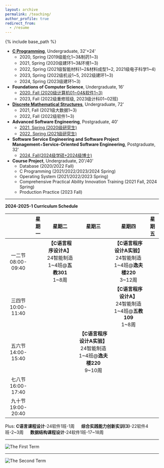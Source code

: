 ```yaml
---
layout: archive
permalink: /teaching/
author_profile: true
redirect_from:
  - /resume
---
```


{% include base_path %}

* [**C Programming**](http://guoshengkang.github.io/teaching/spring-c-programming), Undergraduate, 32'+24'
  * 2020, Spring (2019级能化1~3&制药1~3)
  * 2021, Spring (2020级建环1~3&环境1~3)
  * 2022, Spring (2021级智能材料1~2&材料成型1~2, 2021级电子科学1~4)
  * 2023, Spring (2022级机设1~5, 2022级建环1~3)
  * 2024, Spring (2023级建环1~3)
* **Foundations of Computer Science**, Undergraduate, 16'
  * [2020, Fall (2020级计算机01~04&软件1~3)](http://guoshengkang.github.io/teaching/2020-fall-foundations-of-computer-science)  
  * 2023, Fall (2022级重修班级, 2023级计科01~02班)
* [**Discrete Mathematical Structures**](http://guoshengkang.github.io/teaching/fall-discrete-mathematical-structures), Undergraduate, 72'
  * 2021, Fall (2021级大数据1~3)
  * 2022, Fall (2022级软件1~3)
* **Advanced Software Engineering**, Postgraduate, 40'
  * [2021, Spring (2020级研究生)](http://guoshengkang.github.io/teaching/2021-spring-advanced-software-engineering)
  * [2022, Spring (2021级研究生)](http://guoshengkang.github.io/teaching/2022-spring-advanced-software-engineering)
* **Software Service Engineering and Software Project Management**+**Service-Oriented Software Engineering**, Postgraduate, 32'
  * [2024, Fall(2024级学硕+2024级博士)](http://guoshengkang.github.io/teaching/2024-fall-service-oriented-software-engineering)
* **Course Project**, Undergraduate, 20'/40'
  * Database (2020/2022 Fall)
  * C Programming (2021/2022/2023/2024 Spring)
  * Operating System (2021/2022/2023 Spring)
  * Comprehensive Practical Ability Innovation Training (2021 Fall, 2024 Spring)
  * Production Practice (2023 Fall)

- - -

**2024-2025-1 Curriculum Schedule**

|        |星期一|星期二|星期三|星期四|星期五|
| :----: | :----: | :----: | :----: | :----: | :----: |
|一二节<br>08:00-09:40|	|**【C语言程序设计A】**<br>24智能制造1~4班@**五教301**<br>1~8周| |**【C语言程序设计A实验】**<br>24智能制造1~4班@**逸夫楼220**<br>3~12周|	|
|三四节<br>10:00-11:40|	|  |  |**【C语言程序设计A】**<br>24智能制造1~4班@**五教109**<br>1~8周|  |
|五六节<br>14:00-15:40| |	 |**【C语言程序设计A实验】**<br>24智能制造1~4班@**逸夫楼220**<br>9~10周| |  |
|七八节<br>16:00-17:40| |  |  |  |  |
|九十节<br>19:00-20:40| |  |  |  |  |

Plus: **C语言课程设计**-24软件1班-1周 &emsp; **综合实践能力创新实训(3)**-22软件4班-2~3周 &emsp; **数据结构课程设计**-24软件1班-17~18周
- - -

![The First Term](http://guoshengkang.github.io/files/The_First_Term.jpg)  
- - -
![The Second Term](http://guoshengkang.github.io/files/The_Second_Term.jpg) 

